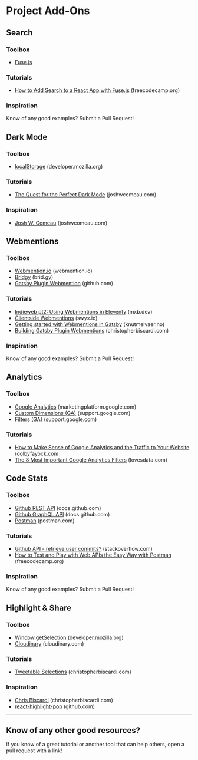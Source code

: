 # Project Add-Ons

## Search

### Toolbox
* [Fuse.js](https://fusejs.io/)

### Tutorials
* [How to Add Search to a React App with Fuse.js](https://www.freecodecamp.org/news/how-to-add-search-to-a-react-app-with-fuse-js/) (freecodecamp.org)

### Inspiration
Know of any good examples? Submit a Pull Request!

## Dark Mode

### Toolbox
* [localStorage](https://developer.mozilla.org/en-US/docs/Web/API/Window/localStorage) (developer.mozilla.org)

### Tutorials
* [The Quest for the Perfect Dark Mode](https://joshwcomeau.com/gatsby/dark-mode/) (joshwcomeau.com)

### Inspiration
* [Josh W. Comeau](https://joshwcomeau.com/) (joshwcomeau.com)

## Webmentions

### Toolbox
* [Webmention.io](https://webmention.io/) (webmention.io)
* [Bridgy](https://brid.gy/) (brid.gy)
* [Gatsby Plugin Webmention](https://github.com/ChristopherBiscardi/gatsby-plugin-webmention) (github.com)

### Tutorials
* [Indieweb pt2: Using Webmentions in Eleventy](https://mxb.dev/blog/using-webmentions-on-static-sites/) (mxb.dev)
* [Clientside Webmentions](https://www.swyx.io/writing/clientside-webmentions/) (swyx.io)
* [Getting started with Webmentions in Gatsby](https://www.knutmelvaer.no/blog/2019/06/getting-started-with-webmentions-in-gatsby/) (knutmelvaer.no)
* [Building Gatsby Plugin Webmentions](https://www.christopherbiscardi.com/post/building-gatsby-plugin-webmentions) (christopherbiscardi.com)

### Inspiration
Know of any good examples? Submit a Pull Request!

## Analytics

### Toolbox
* [Google Analytics](https://marketingplatform.google.com/about/analytics/) (marketingplatform.google.com)
* [Custom Dimensions (GA)](https://support.google.com/analytics/answer/2709828?hl=en) (support.google.com)
* [Filters (GA)](https://support.google.com/analytics/answer/1033162?hl=en) (support.google.com)

### Tutorials
* [How to Make Sense of Google Analytics and the Traffic to Your Website](https://www.colbyfayock.com/2019/09/making-sense-of-google-analytics-and-the-traffic-to-your-website) (colbyfayock.com
* [The 8 Most Important Google Analytics Filters](https://www.lovesdata.com/blog/google-analytics-filters) (lovesdata.com)

## Code Stats

### Toolbox
* [Github REST API](https://docs.github.com/en/rest) (docs.github.com)
* [Github GraphQL API](https://docs.github.com/en/graphql) (docs.github.com)
* [Postman](https://www.postman.com/) (postman.com)

### Tutorials
* [Github API - retrieve user commits?](https://stackoverflow.com/questions/21869795/github-api-retrieve-user-commits) (stackoverflow.com)
* [How to Test and Play with Web APIs the Easy Way with Postman](https://www.freecodecamp.org/news/how-to-test-and-play-with-web-apis-the-easy-way-with-postman/) (freecodecamp.org)

### Inspiration
Know of any good examples? Submit a Pull Request!

## Highlight & Share

### Toolbox
* [Window.getSelection](https://developer.mozilla.org/en-US/docs/Web/API/Window/getSelection) (developer.mozilla.org)
* [Cloudinary](https://cloudinary.com/) (cloudinary.com)

### Tutorials
* [Tweetable Selections](https://www.christopherbiscardi.com/tweetable-selections) (christopherbiscardi.com)

### Inspiration
* [Chris Biscardi](https://www.christopherbiscardi.com) (christopherbiscardi.com)
* [react-highlight-pop](https://github.com/codeshifu/react-highlight-pop) (github.com)

---

## Know of any other good resources?
If you know of a great tutorial or another tool that can help others, open a pull request with a link!
